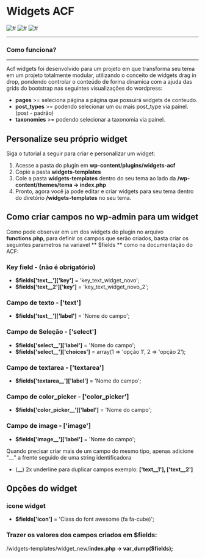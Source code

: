 # Widgets ACF
![#](https://img.shields.io/badge/release-v1.0.0-blue.svg?style=flat-square)
![#](https://img.shields.io/badge/Front--end-50%25-brightgreen.svg?style=flat-square)
![#](https://img.shields.io/badge/Back--end-90%25-yellow.svg?style=flat-square)

---
### Como funciona?
---

Acf widgets foi desenvolvido para um projeto em que transforma seu tema em um projeto totalmente modular, utilizando o conceito de widgets drag in drop, pondendo controlar o conteúdo de forma dinamica com a ajuda das grids do bootstrap nas seguintes visualizações do wordpress:

* **pages** >= seleciona página a página que possuirá widgets de conteudo.
* **post_types** >= podendo selecionar um ou mais post_type via painel. (post - padrão)
* **taxonomies** >= podendo selecionar a taxonomia via painel.


## Personalize seu próprio widget

Siga o tutorial a seguir para criar e personalizar um widget:

1. Acesse a pasta do plugin em **wp-content/plugins/widgets-acf**
2. Copie a pasta **widgets-templates**
3. Cole a pasta **widgets-templates** dentro do seu tema ao lado da **/wp-content/themes/tema -> index.php**
4. Pronto, agora você ja pode editar e criar widgets para seu tema dentro do diretório **/widgets-templates** no seu tema.

## Como criar campos no wp-admin para um widget
Como pode observar em um dos widgets do plugin no arquivo **functions.php**, para definir os campos que serão criados, basta criar os seguintes parametros na variavel ** $fields ** como na documentação do ACF:


### Key field - (não é obrigatório)
* **$fields['text__']['key']** = 'key_text_widget_novo';
* **$fields['text__2']['key']** = 'key_text_widget_novo_2'; 



### Campo de texto - ['text']
* **$fields['text__']['label']** = 'Nome do campo';



### Campo de Seleção - ['select']
* **$fields['select__']['label']** = 'Nome do campo';<br>
* **$fields['select__']['choices']** = array(1 => 'opção 1', 2 => 'opção 2');



### Campo de textarea - ['textarea']
* **$fields['textarea__']['label']** = 'Nome do campo';



### Campo de color_picker - ['color_picker']
* **$fields['color_picker__']['label']** = 'Nome do campo';



### Campo de image - ['image']
* **$fields['image__']['label']** = 'Nome do campo';


Quando precisar criar mais de um campo do mesmo tipo, apenas adicione "__" a frente seguido de uma string identificadora
* (__) 2x underline para duplicar campos exemplo: **['text__1'], ['text__2']**


## Opções do widget

### icone widget
* **$fields['icon']** = 'Class do font awesome (fa fa-cube)';


### Trazer os valores dos campos criados em $fields:

/widgets-templates/widget_new/**index.php -> var_dump($fields);**
